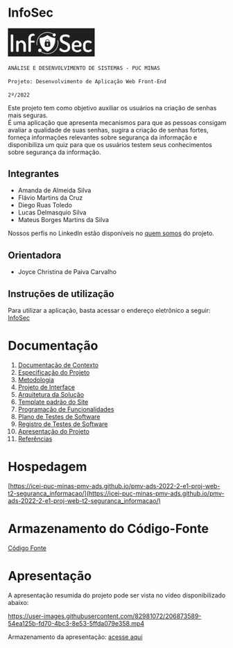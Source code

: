 # InfoSec
<img src="https://github.com/ICEI-PUC-Minas-PMV-ADS/pmv-ads-2022-2-e1-proj-web-t2-seguranca_informacao/blob/main/docs/img/Logo_fundo_branco.PNG?raw=true" width=200/>  


`ANÁLISE E DESENVOLVIMENTO DE SISTEMAS - PUC MINAS`

`Projeto: Desenvolvimento de Aplicação Web Front-End`

`2º/2022`

Este projeto tem como objetivo auxiliar os usuários na criação de senhas mais seguras.  
É uma aplicação que apresenta mecanismos para que as pessoas consigam avaliar a qualidade de suas senhas, sugira a criação de senhas fortes, forneça informações relevantes sobre segurança da informação e disponibiliza um quiz para que os usuários testem seus conhecimentos sobre segurança da informação.

## Integrantes

* Amanda de Almeida Silva 
* Flávio Martins da Cruz 
* Diego Ruas Toledo 
* Lucas Delmasquio Silva 
* Mateus Borges Martins da Silva  

Nossos perfis no LinkedIn estão disponíveis no [quem somos](https://icei-puc-minas-pmv-ads.github.io/pmv-ads-2022-2-e1-proj-web-t2-seguranca_informacao/src/pages/quemSomos.html) do projeto.


## Orientadora

* Joyce Christina de Paiva Carvalho

## Instruções de utilização

Para utilizar a aplicação, basta acessar o endereço eletrônico a seguir: [InfoSec](https://icei-puc-minas-pmv-ads.github.io/pmv-ads-2022-2-e1-proj-web-t2-seguranca_informacao/)

# Documentação

<ol>
<li><a href="docs/01-Documentação de Contexto.md"> Documentação de Contexto</a></li>
<li><a href="docs/02-Especificação do Projeto.md"> Especificação do Projeto</a></li>
<li><a href="docs/03-Metodologia.md"> Metodologia</a></li>
<li><a href="docs/04-Projeto de Interface.md"> Projeto de Interface</a></li>
<li><a href="docs/05-Arquitetura da Solução.md"> Arquitetura da Solução</a></li>
<li><a href="docs/06-Template padrão do Site.md"> Template padrão do Site</a></li>
<li><a href="docs/07-Programação de Funcionalidades.md"> Programação de Funcionalidades</a></li>
<li><a href="docs/08-Plano de Testes de Software.md"> Plano de Testes de Software</a></li>
<li><a href="docs/09-Registro de Testes de Software.md"> Registro de Testes de Software</a></li>
<li><a href="docs/10-Apresentação do Projeto.md"> Apresentação do Projeto</a></li>
<li><a href="docs/11-Referências.md"> Referências</a></li>
</ol>

# Hospedagem

[https://icei-puc-minas-pmv-ads.github.io/pmv-ads-2022-2-e1-proj-web-t2-seguranca_informacao/](https://icei-puc-minas-pmv-ads.github.io/pmv-ads-2022-2-e1-proj-web-t2-seguranca_informacao/)

# Armazenamento do Código-Fonte

<a href="https://github.com/ICEI-PUC-Minas-PMV-ADS/pmv-ads-2022-2-e1-proj-web-t2-seguranca_informacao/tree/main/src">Código Fonte</a>

# Apresentação

A apresentação resumida do projeto pode ser vista no vídeo disponibilizado abaixo:

https://user-images.githubusercontent.com/82981072/206873589-54ea125b-fd70-4bc3-8e53-5ffda079e358.mp4

Armazenamento da apresentação: <a href="https://github.com/ICEI-PUC-Minas-PMV-ADS/pmv-ads-2022-2-e1-proj-web-t2-seguranca_informacao/blob/main/docs/10-Apresenta%C3%A7%C3%A3o%20do%20Projeto.md">acesse aqui</a>